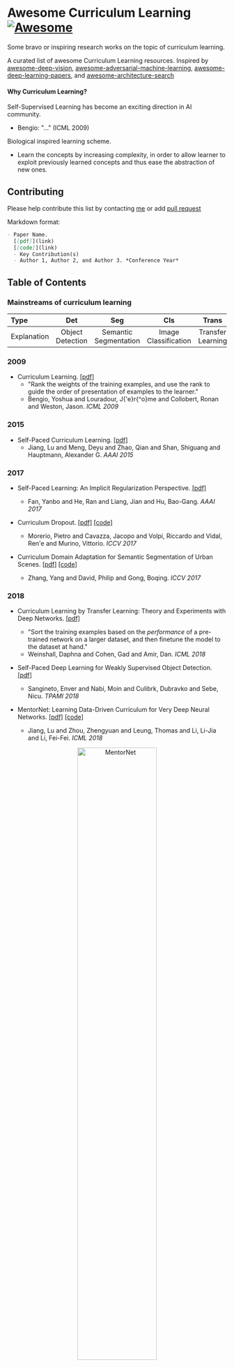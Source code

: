 # Awesome Curriculum Learning[![Awesome](https://awesome.re/badge.svg)](https://awesome.re)
Some bravo or inspiring research works on the topic of curriculum learning.

A curated list of awesome Curriculum Learning resources. Inspired by [awesome-deep-vision](https://github.com/kjw0612/awesome-deep-vision), [awesome-adversarial-machine-learning](https://github.com/yenchenlin/awesome-adversarial-machine-learning), [awesome-deep-learning-papers](https://github.com/terryum/awesome-deep-learning-papers), and [awesome-architecture-search](https://github.com/markdtw/awesome-architecture-search)

#### Why Curriculum Learning?
Self-Supervised Learning has become an exciting direction in AI community. 
  - Bengio: "..." (ICML 2009)
  
Biological inspired learning scheme.
  - Learn the concepts by increasing complexity, in order to allow learner to exploit previously learned concepts and thus ease the abstraction of new ones.

## Contributing

Please help contribute this list by contacting [me](https://github.com/Openning07/awesome-curriculum-learning) or add [pull request](https://github.com/Openning07/awesome-curriculum-learning/pulls)

Markdown format:
```markdown
- Paper Name.
  [[pdf]](link) 
  [[code]](link)
  - Key Contribution(s)
  - Author 1, Author 2, and Author 3. *Conference Year*
```

## Table of Contents

### Mainstreams of curriculum learning

|      Type   |        Det       |                  Seg    |            Cls           |        Trans              |    Other   |
|:------------|:--------------:|:----------------------:|:-----------------------:|:----------------------:|:----------:|
| Explanation | Object Detection | Semantic Segmentation | Image Classification | Transfer Learning | other types |

### 2009
- Curriculum Learning.
  [[pdf]](https://qmro.qmul.ac.uk/xmlui/bitstream/handle/123456789/15972/Bengio%2C%202009%20Curriculum%20Learning.pdf?sequence=1&isAllowed=y)
  - "Rank the weights of the training examples, and use the rank to guide the order of presentation of examples to the learner."
  - Bengio, Yoshua and Louradour, J{\'e}r{\^o}me and Collobert, Ronan and Weston, Jason. *ICML 2009*

### 2015
- Self-Paced Curriculum Learning.
  [[pdf]](https://www.aaai.org/ocs/index.php/AAAI/AAAI17/paper/view/14374/14349)
  - Jiang, Lu and Meng, Deyu and Zhao, Qian and Shan, Shiguang and Hauptmann, Alexander G. *AAAI 2015*

### 2017
- Self-Paced Learning: An Implicit Regularization Perspective.
  [[pdf]](https://www.researchgate.net/profile/Jian_Liang25/publication/303750070_Self-Paced_Learning_an_Implicit_Regularization_Perspective/links/5858e75b08ae3852d25555e3/Self-Paced-Learning-an-Implicit-Regularization-Perspective.pdf)
  - Fan, Yanbo and He, Ran and Liang, Jian and Hu, Bao-Gang. *AAAI 2017*
  
- Curriculum Dropout.
  [[pdf]](http://www.vision.jhu.edu/assets/MorerioICCV17.pdf) [[code]](https://github.com/pmorerio/curriculum-dropout)
  - Morerio, Pietro and Cavazza, Jacopo and Volpi, Riccardo and Vidal, Ren\'e and Murino, Vittorio. *ICCV 2017*

- Curriculum Domain Adaptation for Semantic Segmentation of Urban Scenes.
  [[pdf]](https://openaccess.thecvf.com/content_ICCV_2017/papers/Zhang_Curriculum_Domain_Adaptation_ICCV_2017_paper.pdf) [[code]](https://github.com/YangZhang4065/AdaptationSeg)
  - Zhang, Yang and David, Philip and Gong, Boqing. *ICCV 2017*

### 2018
- Curriculum Learning by Transfer Learning: Theory and Experiments with Deep Networks.
  [[pdf]](https://arxiv.org/pdf/1802.03796.pdf)
  - "Sort the training examples based on the *performance* of a pre-trained network on a larger dataset,
    and then finetune the model to the dataset at hand."
  - Weinshall, Daphna and Cohen, Gad and Amir, Dan. *ICML 2018*

- Self-Paced Deep Learning for Weakly Supervised Object Detection.
  [[pdf]](https://arxiv.org/pdf/1605.07651.pdf)
  - Sangineto, Enver and Nabi, Moin and Culibrk, Dubravko and Sebe, Nicu. *TPAMI 2018*
  
- MentorNet: Learning Data-Driven Curriculum for Very Deep Neural Networks.
  [[pdf]](http://proceedings.mlr.press/v80/jiang18c/jiang18c.pdf) [[code]](https://github.com/google/mentornet)
  - Jiang, Lu and Zhou, Zhengyuan and Leung, Thomas and Li, Li-Jia and Li, Fei-Fei. *ICML 2018*
<p align="center">
  <img src="https://github.com/google/mentornet/blob/master/images/overview.png" alt="MentorNet" width="60%">
</p>

- CurriculumNet: Weakly Supervised Learning from Large-Scale Web Images.
  [[pdf]](https://arxiv.org/pdf/1808.01097.pdf) [[code]](https://github.com/MalongTech/research-curriculumnet)
  - Guo, Sheng and Huang, Weilin and Zhang, Haozhi and Zhuang, Chenfan and Dong, Dengke and Scott, Matthew and Huang, Dinglong. *ECCV 2018*

- Unsupervised Feature Selection by Self-Paced Learning Regularization.
  [[pdf]](https://www.sciencedirect.com/science/article/abs/pii/S0167865518302782)
  - Zheng, Wei and Zhu, Xiaofeng and Wen, Guoqiu and Zhu, Yonghua and Yu, Hao and Gan, Jiangzhang. *Pattern Recognition Letters 2018*

- Learning to Teach with Dynamic Loss Functions.
  [[pdf]](https://papers.nips.cc/paper/7882-learning-to-teach-with-dynamic-loss-functions.pdf)
  - "A good teacher not only provides his/her students with qualified teaching materials (e.g., textbooks), but also sets up appropriate learning objectives (e.g., course projects and exams) considering different situations of a student."
  - Wu, Lijun Wu and Tian, Fei Tian and Xia, Yingce and Fan, Yang Fan and Qin, Tao and Lai, Jianhuang and Liu, Tie-Yan. *NeurIPS 2018*

### 2019
- Transferable Curriculum for Weakly-Supervised Domain Adaptation
  [[pdf]](http://ise.thss.tsinghua.edu.cn/~mlong/doc/transferable-curriculum-aaai19.pdf) [[code]](https://github.com/thuml/TCL)
  - Shu, Yang and Cao, Zhangjie and Long, Mingsheng and Wang, Jianmin. *AAAI 2019*

- Dynamic Curriculum Learning for Imbalanced Data Classification.
  [[pdf]](https://arxiv.org/pdf/1901.06783.pdf)[[simple demo]](https://github.com/apeterswu/L2T_loss)
  - Wang, Yiru and Gan, Weihao and Wu, Wei and Yan, Junjie. *ICCV 2019*

- Guided Curriculum Model Adaptation and Uncertainty-Aware Evaluation for Semantic Nighttime Image Segmentation.
  [[pdf]](https://openaccess.thecvf.com/content_ICCV_2019/papers/Sakaridis_Guided_Curriculum_Model_Adaptation_and_Uncertainty-Aware_Evaluation_for_Semantic_Nighttime_ICCV_2019_paper.pdf)
  - Sakaridis, Christos and Dai, Dengxin and Gool Van Luc. *ICCV 2019*

- On The Power of Curriculum Learning in Training Deep Networks.
  [[pdf]](https://arxiv.org/pdf/1904.03626.pdf)
  - Hacohen, Guy and Weinshall, Daphna. *ICML 2019*

- Balanced Self-Paced Learning for Generative Adversarial Clustering Network.
  [[pdf]](http://openaccess.thecvf.com/content_CVPR_2019/papers/Ghasedi_Balanced_Self-Paced_Learning_for_Generative_Adversarial_Clustering_Network_CVPR_2019_paper.pdf)
  - Ghasedi, Kamran and Wang, Xiaoqian and Deng, Cheng and Huang, Heng. *CVPR 2019*
  
### 2020
- BBN: Bilateral-Branch Network with Cumulative Learning for Long-Tailed Visual Recognition.
  [[pdf]](https://arxiv.org/abs/1912.02413) [[code]](https://github.com/Megvii-Nanjing/BBN)
  - Zhou, Boyan and Cui, Quan and Wei, Xiu-Shen and Chen, Zhao-Min. *CVPR 2020*
<p align="center">
  <img src="https://img-blog.csdnimg.cn/20200406215912873.png?x-oss-process=image/watermark,type_ZmFuZ3poZW5naGVpdGk,shadow_10,text_aHR0cHM6Ly9ibG9nLmNzZG4ubmV0L3NoaXdhbmdodWFsdW8=,size_16,color_FFFFFF,t_70#pic_center" alt="BBN" width="70%">
</p>

- Open Compound Domain Adaptation.
  [[pdf]](https://arxiv.org/abs/1909.03403) [[code]](https://github.com/zhmiao/OpenCompoundDomainAdaptation-OCDA)
  - Liu, Ziwei and Miao, Zhongqi and Pan, Xingang and Zhan, Xiaohang and Lin, Dahua and Yu, Stella X and Gong, Boqing. *CVPR 2020*
  <p align="center">
  <img src="https://bair.berkeley.edu/static/blog/ocda/figure_4.png" alt="OCDA" width="70%">
</p>

- Curriculum Manager for Source Selection in Multi-Source Domain Adaptation.
  [[pdf]](https://arxiv.org/pdf/2007.01261v1.pdf)[[code]](https://github.com/LoyoYang/CMSS)
  - Yang, Luyu and Balaji, Yogesh and Lim, Ser-Nam and Shrivastava, Abhinav. *ECCV 2020*
  
- Content-Consistent Matching for Domain Adaptive Semantic Segmentation.
  [[pdf]](https://arxiv.org/pdf/2007.01261v1.pdf) [[code]](https://github.com/Solacex/CCM)
  - "to acquire those synthetic images that share similar distribution with the real ones in the target domain, so that the domain gap can be naturally alleviated by employing the content-consistent synthetic images for training."
  - "not all the source images could contribute to the improvement of adaptation performance, especially at certain training stages."
  - Li, Guangrui and Kang, Guokiang and Liu, Wu and Wei, Yunchao and Yang, Yi . *ECCV 2020*
<p align="center">
  <img src="https://pic2.zhimg.com/80/v2-f6f3eb85a79f206b4f5524eaf43a71fd_1440w.jpg" alt="CMM" width="70%">
</p>

- Self-paced Contrastive Learning with Hybrid Memory for Domain Adaptive Object Re-ID.
  [[pdf]](https://arxiv.org/pdf/2006.02713.pdf) [[code]](https://github.com/yxgeee/SpCL) [[zhihu]](https://zhuanlan.zhihu.com/p/269112325?utm_source=wechat_session&utm_medium=social&utm_oi=41299705069568&utm_content=group3_article&utm_campaign=shareopn&wechatShare=2&s_r=0)
  - Ge, Yixiao and Zhu, Feng and Chen, Dapeng and Zhao, Rui and Li, Hongsheng. *NeurIPS 2020*
  
- Semi-Supervised Semantic Segmentation via Dynamic Self-Training and Class-Balanced Curriculum},
  [[pdf]](https://arxiv.org/abs/2004.08514) [[code]](https://github.com/voldemortX/DST-CBC)
  - Feng, Zhengyang and Zhou, Qianyu and Cheng, Guangliang and Tan, Xin and Shi, Jianping and Ma, Lizhuang. *arXiv 2004.08514*
  
- Evolutionary Population Curriculum for Scaling Multi-Agent Reinforcement Learning
  [[pdf]](https://arxiv.org/pdf/2003.10423.pdf)[[code]](https://github.com/qian18long/epciclr2020)
  - "Evolutionary Population Curriculum (EPC), a curriculum learning paradigm that scales up MultiAgent Reinforcement Learning (MARL) by progressively increasing the population of training agents in a stage-wise manner."
  - Long, Qian and Zhou, Zihan and Gupta, Abhibav and Fang, Fei and Wu, Yi and Wang, Xiaolong. *ICLR 2020*

- Self-Paced Deep Reinforcement Learning
 [[pdf]](https://papers.nips.cc/paper/2020/hash/68a9750337a418a86fe06c1991a1d64c-Abstract.html)
  - Klink, Pascal and D'Eramo, Carlo and Peters, R. Jan and Pajarinen, Joni. *NeurIPS 2020*

- Automatic Curriculum Learning through Value Disagreement [[pdf]](https://papers.nips.cc/paper/2020/file/566f0ea4f6c2e947f36795c8f58ba901-Paper.pdf)
  - " When biological agents learn, there is often an organized and meaningful order to which learning happens."
  - "Our key insight is that if we can sample goals at the frontier of the set of goals that an agent is able to reach, it will provide a significantly stronger learning signal compared to randomly sampled goals"
  - Zhang, Yunzhi and Abbeel, Pieter and Pinto, Lerrel. *NeurIPS 2020*

<p align="center">
  <img src="https://github.com/Openning07/awesome-curriculum-learning/blob/master/AutomaticCurriculumLearningThroughValueDisagreement.png" alt="CMM" width="70%">
</p>

- Curriculum Learning by Dynamic Instance Hardness [[pdf]](https://papers.nips.cc/paper/2020/file/62000dee5a05a6a71de3a6127a68778a-Paper.pdf)
  - Zhou, Tianyi and Wang, Shengjie and Bilmes, A. Jeff. *NeurIPS 2020*

